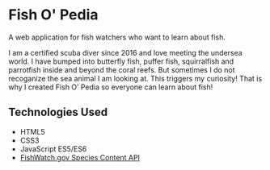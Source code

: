 # Fish O' Pedia

A web application for fish watchers who want to learn about fish.

I am a certified scuba diver since 2016 and love meeting the undersea world. I have bumped into  butterfly fish, puffer fish, squirralfish and parrotfish inside and beyond the coral reefs. But sometimes I do not recoganize the sea animal I am looking at. This triggers my curiosity! That is why I created Fish O’ Pedia so everyone can learn about fish!

## Technologies Used
* HTML5
* CSS3
* JavaScript ES5/ES6
* [FishWatch.gov Species Content API](https://www.fishwatch.gov/developers)
